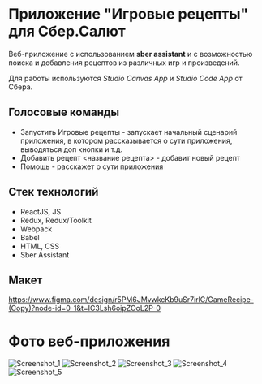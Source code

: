 # Приложение "Игровые рецепты" для Сбер.Салют 

Веб-приложение с использованием **sber assistant** и с возможностью поиска и добавления рецептов из различных игр и произведений. 

Для работы используются _Studio Canvas App_ и _Studio Code App_ от Сбера.

## Голосовые команды
- Запустить Игровые рецепты - запускает начальный сценарий приложения, в котором рассказывается о сути приложения, выводяться доп кнопки и т.д. 
- Добавить рецепт <название рецепта> - добавит новый рецепт
- Помощь - расскажет о сути приложения

## Стек технологий
- ReactJS, JS
- Redux, Redux/Toolkit 
- Webpack
- Babel
- HTML, CSS
- Sber Assistant

## Макет
https://www.figma.com/design/r5PM6JMvwkcKb9uSr7irlC/GameRecipe-(Copy)?node-id=0-1&t=IC3Lsh6oipZOoL2P-0

# Фото веб-приложения
![Screenshot_1](https://github.com/domster704/game-recipes-app-front/assets/61056244/b5fe16c0-0412-42ae-9468-db1ab4d19807)
![Screenshot_2](https://github.com/domster704/game-recipes-app-front/assets/61056244/557f60f6-9706-45bd-924e-5ef852676513)
![Screenshot_3](https://github.com/domster704/game-recipes-app-front/assets/61056244/ab43939e-4387-4a8c-af77-c4d7b89a396a)
![Screenshot_4](https://github.com/domster704/game-recipes-app-front/assets/61056244/43354e33-7480-48ff-85e8-b154f876e2f7)
![Screenshot_5](https://github.com/domster704/game-recipes-app-front/assets/61056244/01a45d70-c3cd-4816-96e1-8671d95d083f)




